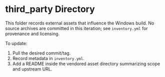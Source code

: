 # third_party Directory

This folder records external assets that influence the Windows build. No source archives are committed in this iteration; see `inventory.yml` for provenance and licensing.

To update:

1. Pull the desired commit/tag.
2. Record metadata in `inventory.yml`.
3. Add a README inside the vendored asset directory summarizing scope and upstream URL.
